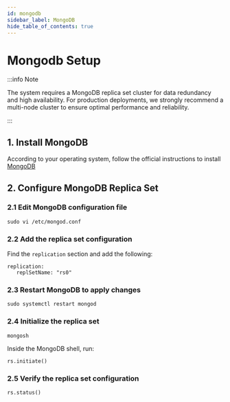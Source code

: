 ```yaml
---
id: mongodb
sidebar_label: MongoDB
hide_table_of_contents: true
---
```

# Mongodb Setup

:::info Note

The system requires a MongoDB replica set cluster for data redundancy and high availability. For production deployments, we strongly recommend a multi-node cluster to ensure optimal performance and reliability.

:::


## 1. Install MongoDB

According to your operating system, follow the official instructions to install [MongoDB](https://www.mongodb.com/docs/manual/administration/install-community/)

## 2. Configure MongoDB Replica Set

### 2.1 Edit MongoDB configuration file

```
sudo vi /etc/mongod.conf
```

### 2.2 Add the replica set configuration

Find the `replication` section and add the following:

```
replication:
   replSetName: "rs0"
```

### 2.3 Restart MongoDB to apply changes

```
sudo systemctl restart mongod
```

### 2.4 Initialize the replica set

```
mongosh
```

Inside the MongoDB shell, run:

```
rs.initiate()
```

### 2.5 Verify the replica set configuration

```
rs.status()
```